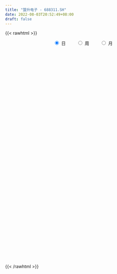 ```yaml
---
title: "盟升电子 - 688311.SH"
date: 2022-08-03T20:52:49+08:00
draft: false
---
```

{{< rawhtml >}}
    <div style="text-align: center">
        <label style="padding: 1rem;"><input style="margin-right: .5rem" type="radio" name="period" value="D" checked onclick="period_change(this)">日</label>
        <label style="padding: 1rem;"><input style="margin-right: .5rem" type="radio" name="period" value="W" onclick="period_change(this)">周</label>
        <label style="padding: 1rem;"><input style="margin-right: .5rem" type="radio" name="period" value="M" onclick="period_change(this)">月</label>
    </div>
    <div id="chart" style="height: 700px;"></div> 
    <script type="text/javascript">
        const D_v = [196687.17,126888.36,97595.41,94509.91,94955.66,98750.38,95693.43,72688.02,64859.47,45226.2,35383.25,36126.04,41359.93,40289.42,17857.43,17688.91,16887.09,32987.3,29125.74,32472.0,15583.88,23625.0,13350.41,12591.45,25952.66,9344.68,15819.78,19097.33,16067.61,12933.58,6665.59,10260.98,6858.26,9560.06,14760.54,10710.06,14529.19,10312.7,9360.71,12666.23,9668.67,7764.32,7506.34,8315.7,10511.54,13954.42,13759.21,25129.33,15381.53,7227.75,13913.06,13452.49,8677.97,6681.5,8757.34,7848.25,7166.08,7889.86,9417.82,9277.04,12965.36,20486.08,10104.78,18583.09,12169.53,27208.87,13512.3,13064.48,7894.21,11586.13,8370.84,12017.05,9463.74,8724.82,11512.37,8710.48,22124.48,12164.68,8546.98,11425.97,8622.88,8619.07,4895.27,13550.55,8573.14,16382.69,10203.06,11380.59,13856.5,10496.34,18395.42,21865.18,7551.88,10695.31,18451.21,15461.62,11703.62,20210.67,32435.8,21905.2,24928.82,17682.24,13619.28,23917.43,25105.45,20347.49,36409.82,32213.79,41707.82,35331.59,28936.44,19788.26,16433.33,10116.27,13943.71,16078.68,11105.42,15168.78,9709.81,13322.67,10975.14,9883.11,6680.69,6785.5,12273.62,6745.8,12763.98,14586.93,14348.48,7776.61,5053.52,4338.72,4952.52,7868.59,4832.96,6234.54,3939.85,6537.59,8772.98,5304.03,7317.78,4520.16,5185.49,4474.89,5188.71,5935.98,2922.86,5041.21,4325.15,5635.79,3215.42,2902.93,3216.03,6253.02,3294.83,2761.54,3668.26,3069.77,3476.8,10875.51,7461.93,10821.62,5372.59,5109.31,4579.53,7654.45,7048.98,7771.62,6333.65,3547.59,8071.82,3843.8,7125.02,9684.45,6019.75,5704.69,4630.31,3690.43,7130.63,5541.37,11353.57,5181.59,11451.89,4515.68,5586.42,7331.78,3717.67,4484.21,4495.47,5258.38,4977.12,3091.19,3297.11,3090.25,3785.99,3710.01,5627.13,15973.09,7652.07,9876.67,11142.16,27160.24,19060.92,13057.83,7013.28,10489.16,7396.01,6770.08,6766.73,10639.18,5352.05,5665.63,4770.26,6349.6,9678.4,5696.38,5835.27,5744.71,8143.04,6064.13,7096.58,3988.52,8124.1,6076.83,5534.01,3715.15,3233.81,9248.23,5855.16,23188.07,10063.88,10421.85,8027.6,26947.97,11081.49,7809.31,11122.97,16124.71,17343.95,32028.53,18469.58,16247.69,13089.5,13728.28,16294.16,10907.68,9532.4,24049.25,23746.27,25120.2,25916.14,16684.79,18280.08,14966.31,10618.37,16213.31,15266.23,13578.38,11669.88,31446.72,19459.87,10143.15,10353.05,9508.93,13931.35,18591.68,11278.83,8443.45,7639.97,15076.43,7362.08,8034.04,8801.46,10362.82,7717.5,6354.12,6037.84,10802.79,6867.7,5003.48,5768.9,4339.02,5378.31,4581.75,4101.62,2714.86,3098.06,5697.44,5482.47,2779.45,4315.98,4702.29,4303.83,5743.71,6000.41,5102.3,5086.76,5408.33,8044.43,7309.97,5117.37,5636.9,6802.75,14687.22,8574.5,6440.59,9127.57,6429.74,11287.32,10338.63,8916.0,23073.3,9621.34,16159.92,9403.01,34231.4,14913.41,20008.05,17327.28,11402.29,13451.08,26834.48,21383.08,23621.72,24632.02,11452.04,13290.71,12663.87,13469.19,13621.83,10785.67,14466.63,11016.14,15362.67,7660.69,6238.96,10372.31,7188.05,14927.58,25251.34,10407.71,8209.24,5938.61,5643.86,8500.98,10099.52,9221.42,8519.82,12969.35,7641.65,16362.28,18177.38,5573.52,10359.4,8785.01,8628.03,5790.52,6700.12,7343.73,10402.05,6486.77,8385.24,13870.22,6329.68,10916.58,10854.14,5466.93,6147.42,6523.93,3780.76,5427.49,3324.4,6281.39,5468.49,5632.9,4648.4,4864.37,4151.98,11637.43,13014.33,4853.46,11827.76,3604.67,3116.72,6276.0,4963.89,7254.58,7098.48,8245.96,9399.33,11356.87,8160.43,11549.82,11252.59,11834.01,6426.7,8193.39,9892.73,7900.7,5963.93,4195.03,3457.76,3941.4,2831.99,4123.65,3434.43,4565.72,30013.49,29416.59,17609.34,14642.29,9985.15,6522.25,14378.55,16093.0,9722.75,6341.37,9747.48,10261.01,17748.27,17619.85,10311.08,12619.93,8132.07,6549.98,8288.6,4583.14,4554.36,5867.54,3951.44,2654.29,3872.01,3112.69,3568.93,3298.73,6207.98,2255.29,6119.21,4462.76,4133.76,3573.24,5530.76,7076.44,11977.64,15144.56,13295.15,7752.26,9418.46,6724.9,6816.46,5200.89,6866.32,3529.83,8376.06,5003.79,7734.49,8438.07,5019.08,5653.68,23000.35,7630.94,9436.51,5725.64,5088.37,6927.12,7919.11,6710.51,5730.12,6711.94,11289.26,8543.28,7329.87,3694.72,12115.72,5209.9,8062.96,7890.42,16557.12,8964.61,5141.72,3399.33,15134.77,40132.73,26126.75,13603.84,14757.3,16954.4,40001.59]
const D_histogram = [0.0,0.4722507123,0.3741878719,0.6249456137,1.2042122706,2.4425617907,2.5365766935,3.3959683729,3.4761387113,3.0430191914,2.5579430191,2.1964696491,1.063596139,-0.5787760468,-1.661738089,-2.6519647362,-3.1738394489,-4.0682868344,-4.9460889967,-4.816773267,-4.6582839036,-3.9431317987,-3.2853771017,-2.5284936711,-1.6674493823,-1.0932480183,-1.3965285635,-1.790374451,-2.3789933056,-2.5390431321,-2.2331404302,-1.6697463925,-1.3478525237,-1.1694304564,-0.4634847937,0.0240579592,0.4422711588,0.4214033284,0.4502933864,0.1498128566,0.1477809369,-0.1218012484,0.0418151269,-0.0084383269,0.2540832955,0.6236386851,0.7791105952,0.953846502,0.7559894214,0.7404039121,0.4361408982,0.1796855076,-0.1352408008,-0.2064313974,-0.2029755305,-0.2105253206,-0.0186047633,0.0707033208,0.0193772868,-0.0172553251,-0.1703540417,0.2992787418,0.6284906245,0.7533580932,0.8950460207,1.5362251341,1.8541147463,1.9299754385,2.0238128274,1.9981323104,1.9179448885,1.4115853115,1.0488094207,0.9515618485,1.030053125,0.867616381,1.0533807151,0.8970580659,0.7864663398,0.5987763737,0.2665760413,0.0182359504,-0.0764969553,-0.4054923574,-0.6136212065,-0.7062426213,-0.8501892109,-0.8291978227,-0.6159686231,-0.435612141,0.0673139496,0.6425181673,0.8504158775,0.7903674845,1.1170212388,1.3766505668,1.1754711373,1.5644438387,1.8341254176,2.1089993375,2.1822021332,1.731540711,1.4310582338,1.7139130753,2.2626099413,2.0492872491,1.1236266793,-0.1023560556,-1.6964952269,-2.1301587829,-2.0539301115,-2.010337262,-2.3333476016,-2.3775962127,-2.1813096909,-1.8146895365,-1.4329715475,-0.8600618496,-0.7065689978,-0.1816650901,-0.1658280417,-0.4005934099,-0.5386191034,-0.7626240093,-0.8668558018,-0.9581376384,-1.1428237877,-1.6003203775,-2.1724611365,-2.2065174463,-1.9137292294,-1.6089482032,-1.1085728586,-0.5156883916,-0.2010504105,-0.1279016755,-0.0615998054,-0.1637451855,0.0190783122,0.2745227161,0.2513141405,0.3195765933,0.270471342,0.2805862178,0.1134983737,-0.2416720367,-0.4153999724,-0.4008935537,-0.4514089164,-0.5817595558,-0.6001896865,-0.463173156,-0.2431489337,0.0511082391,0.2691375787,0.3571464819,0.3141993251,0.2845186499,0.3400036028,0.4579487043,0.420830227,0.1815702355,0.1142817383,0.2116553827,0.3779312259,0.4578385884,0.454766942,0.5302745628,0.6109385338,0.63113934,0.7296464067,0.8180769211,0.9058167674,1.0579354924,1.0664360419,0.9845959716,0.9024232635,0.7903840566,0.7619761444,0.6127933304,0.6623690655,0.6843573135,0.5497720094,0.3668857667,0.1292912383,-0.2159486362,-0.3898973527,-0.5402887217,-0.5844748238,-0.4525077555,-0.2517557594,-0.1059090283,-0.0184725847,0.0444045547,0.0042517513,0.1103007222,0.2868592336,0.5870471891,0.8021450636,0.8429542352,1.0550888574,1.6750646507,1.8161841798,1.6456287096,1.4508373927,1.3722044919,1.1663463299,0.9003661043,0.7100636258,0.2551874126,0.0534147627,-0.2702705115,-0.3196559335,-0.2697411161,-0.0549276866,-0.0216724629,0.014154375,-0.1047560584,-0.1195366994,-0.1177813076,-0.3243796109,-0.3896243542,-0.6453135819,-0.9263613678,-1.0596784256,-1.1477945239,-1.1007887336,-0.8299238551,-0.7022811284,-0.15576568,0.157851555,0.3520886039,0.2843790045,0.5901796354,0.7336366062,0.7623182986,0.6992274581,0.7060498149,0.4343608674,0.83800839,0.8786146086,0.4495024995,0.2509716689,0.3293299301,0.4544868927,0.28484396,0.1964932717,0.2621960074,0.3202208689,0.2158612104,0.2323190289,0.2375949835,0.0269986773,-0.3232401483,-0.5644942667,-0.8900694484,-1.151758576,-1.2555918099,-1.3198258939,-1.3030868133,-1.417935862,-1.3526533359,-1.3413711785,-1.3646604621,-1.2527630389,-1.2531494521,-1.2163757927,-1.1963095939,-1.085485024,-0.7443355038,-0.4460412362,-0.2332624589,-0.1006601131,-0.1201209296,-0.1614840821,-0.1451157379,-0.1620127945,-0.0938439596,0.0632116694,0.1884687281,0.3844403441,0.4157503437,0.4433729932,0.3864538416,0.2199362657,0.1537728809,0.1351203508,0.2368994397,0.2500195584,0.2816171719,0.4035462927,0.4765027603,0.5381042851,0.6066401721,0.6962449685,0.6376943115,0.5849014233,0.6513853932,0.5751471278,0.4727657701,0.3270172445,0.2605376138,0.3398071342,0.4755051684,0.4928699406,0.4697699682,0.4367639551,0.3083008778,0.2906883014,0.3064393461,0.2783984418,0.570274931,0.6472086259,0.5098837408,0.3993793207,0.5773258415,0.6005918218,0.6047287811,0.5850700489,0.427663774,0.2109802485,0.2730693656,0.3317883576,0.4368911456,0.5983843349,0.5754322426,0.5210043974,0.3023714331,-0.089458616,-0.2532035338,-0.4594721033,-0.6760662684,-0.8281631269,-0.737882435,-0.7476239588,-0.7010564919,-0.8127682792,-0.8245248655,-0.6339279323,-0.3569551215,-0.11613058,-0.1821860567,-0.2088809475,-0.218602563,-0.1700909011,-0.008101236,0.0538058989,-0.0607892245,-0.1732912288,-0.2035221331,-0.5834661191,-0.850564338,-0.9914257264,-1.0250133462,-1.0504464018,-1.0306648437,-0.8886959173,-0.7840490722,-0.7696732258,-0.7228084811,-0.77126142,-0.6990230401,-0.7626532577,-0.7851158763,-0.8975093307,-0.7826399272,-0.7286755274,-0.6553410575,-0.4273503652,-0.2716695862,-0.2588360195,-0.179265859,0.0072939664,0.189851485,0.2705530293,0.311922194,0.4074456211,0.4588617839,0.7092729751,0.7780201263,0.7741135668,0.8839300087,0.9085592533,0.9211052816,0.922044362,0.8676089606,0.7257352066,0.4308171544,0.1169933837,0.1227636433,0.3033780708,0.3434674529,0.0960356709,0.2204023508,0.2823274149,0.2929292922,0.3735239925,0.4597274091,0.545794053,0.4607314903,0.307555368,0.1758134713,-0.0144841811,-0.0591670245,-0.1479502786,-0.1821640689,-0.2501654746,-0.0244173564,0.3136802312,0.4714614184,0.7047128305,0.7072287818,0.7076083287,0.7388395015,0.8001266076,0.5995234608,0.3894263638,0.1879719349,0.0741806709,-0.3911310745,-0.8759865947,-1.1791141935,-1.2916862884,-1.0762273678,-0.7291007516,-0.3632076285,-0.1111185962,-0.0537259835,0.0912613425,0.1601747685,0.1818961578,0.1565308276,0.1128362071,0.1388204134,0.0880985688,-0.02036837,-0.0756952359,-0.1176164419,-0.1939801309,-0.1566602594,-0.1971038468,-0.0929038899,-0.0054030107,0.1187488915,0.3982165515,0.6982103897,0.8380370034,0.7782509999,0.6042846143,0.5362494815,0.4463332161,0.2915153654,0.1500567381,0.1280676904,0.059928933,0.0320319814,-0.1173097691,-0.335951006,-0.3611624065,-0.2017259902,-0.0793201426,0.0340613844,-0.0320750937,-0.0910417422,-0.154341205,-0.2083900581,-0.345229951,-0.4794145469,-0.4212894745,-0.1738776294,-0.1254463707,-0.2148342204,-0.2616226401,-0.1612370438,-0.2096258685,-0.2244429483,-0.2175677989,-0.0323113334,0.080891057,0.073251472,-0.008619644,0.0542795745,0.4163716828,0.7405687587,0.7906729903,0.7845296948,0.6695515188,0.8086710166]
const D_fast = [0.0,0.5903133903,0.5857975179,0.9927916632,1.8731113877,3.7221013555,4.4502604317,6.1586442043,7.1078492205,7.4354844984,7.5898940809,7.7775381232,6.9105636478,5.1234974503,3.6251008859,1.9718830547,0.6565484797,-1.2549706144,-3.3692950258,-4.4441726128,-5.4502542253,-5.7208850701,-5.8844746486,-5.7597146357,-5.3155326925,-5.0146433331,-5.6670560192,-6.5084955195,-7.6918627004,-8.4866733099,-8.7390557156,-8.593098276,-8.6081675381,-8.7221030849,-8.1320286206,-7.6384713779,-7.1096903887,-7.0252073869,-6.8837439823,-7.146771298,-7.1118579835,-7.4118904809,-7.2378203238,-7.2901833594,-6.9641409131,-6.4386758522,-6.0884262934,-5.675228761,-5.6840884863,-5.5145730176,-5.7098008069,-5.9213348206,-6.2700713292,-6.3928697751,-6.4401577909,-6.5003389111,-6.3130695447,-6.2060856304,-6.2525673427,-6.2935137858,-6.4892010129,-5.9447485439,-5.4584140051,-5.1452070131,-4.7797575804,-3.7545221835,-2.9731038847,-2.4147493329,-1.8149587372,-1.3411061766,-0.9418073764,-1.0952706255,-1.1958441611,-1.0552012712,-0.7191967134,-0.6647293622,-0.2156198493,-0.147677982,-0.0616531232,-0.0996489959,-0.3652053179,-0.6089864212,-0.7228435658,-1.1532120572,-1.514746208,-1.7839282781,-2.1404221704,-2.3267302378,-2.267493194,-2.1960397472,-1.6762851692,-0.9404514096,-0.51994973,-0.382406252,0.2235028121,0.8272947818,0.9199831366,1.7000667976,2.4282797309,3.2304034852,3.8491568142,3.8313805698,3.888662651,4.5999957613,5.7143451126,6.0133442327,5.3685903327,4.1170185839,2.098755606,1.1325523542,0.6952984977,0.2363070318,-0.6700402083,-1.3086878726,-1.6577287735,-1.7447810032,-1.7213059011,-1.3634116656,-1.3865610632,-0.9070734281,-0.9326933901,-1.2676071108,-1.5402875802,-1.9549484883,-2.2758942313,-2.6067104775,-3.0771025737,-3.934679258,-5.0499353011,-5.6356209725,-5.8212650629,-5.9187210874,-5.6954889575,-5.2315265884,-4.9671512099,-4.9259778939,-4.8750759751,-5.0181576516,-4.8305645758,-4.5064894929,-4.4668695333,-4.3187129322,-4.300200348,-4.2199389177,-4.3586521684,-4.774240588,-5.0518185168,-5.1375354865,-5.3009030783,-5.5766936066,-5.7451711589,-5.7239479175,-5.5647109287,-5.2576766961,-4.9723629618,-4.7950674382,-4.7594647637,-4.7180157764,-4.5775299228,-4.3450976452,-4.2770085657,-4.4708759984,-4.509594061,-4.359306571,-4.0985479212,-3.9041809117,-3.7935608226,-3.585484561,-3.3520859566,-3.1741003154,-2.8931816471,-2.6002319024,-2.2860378642,-1.8694352661,-1.5943257061,-1.4300167835,-1.2865836757,-1.2010268685,-1.0389407446,-1.034925226,-0.8197572245,-0.6266796481,-0.6238219498,-0.7149867509,-0.9202584697,-1.3194855032,-1.590908558,-1.8763721073,-2.0666769155,-2.047836786,-1.9100237298,-1.7906542557,-1.7078359584,-1.6338576803,-1.6729475458,-1.5393233943,-1.2910500746,-0.8441003218,-0.4284661813,-0.176918451,0.2989883856,1.3377303415,1.9328959156,2.1737476228,2.3416656541,2.6060838763,2.6918122968,2.6509235972,2.6381370252,2.2470576651,2.0586387058,1.6673858038,1.5380863985,1.5205659368,1.7216474447,1.7494845527,1.7888499842,1.6437505362,1.5990857204,1.5713957853,1.2837025793,1.1210517475,0.7040341243,0.1913959965,-0.2068406677,-0.5819053971,-0.8100967901,-0.7467128754,-0.7946404309,-0.2870664024,0.0660137213,0.3482729211,0.3516580729,0.8050036126,1.1318697351,1.3511310021,1.4628470261,1.6461818366,1.483083106,2.0962327261,2.3564925968,2.0397561127,1.9039681993,2.0646589429,2.3034376288,2.205005686,2.1657783157,2.2970300532,2.4351101319,2.3847157761,2.4592533517,2.5239280523,2.3200814154,1.8890325527,1.5066548676,0.9585623238,0.4089335522,-0.0087976341,-0.4029881917,-0.7120208143,-1.1813538285,-1.4542346365,-1.7782952736,-2.1427496728,-2.3440430093,-2.6577167856,-2.9250370743,-3.204048274,-3.3645949601,-3.2095293158,-3.0227453573,-2.8682821948,-2.7608448772,-2.8103359261,-2.8920700992,-2.9119806895,-2.9693809447,-2.9246730996,-2.7518145533,-2.5794403126,-2.2873586106,-2.152111025,-2.0136451273,-1.9739508185,-2.0854843279,-2.1132044925,-2.0980769349,-1.937072986,-1.8614479778,-1.7594460713,-1.5366303773,-1.3445482197,-1.1484206235,-0.9282246936,-0.664558655,-0.5636857342,-0.4702532665,-0.2409229483,-0.1733744318,-0.157564347,-0.2215585615,-0.2229037886,-0.0586824847,0.1958918416,0.336474099,0.4308166186,0.5070015942,0.4556137364,0.5106732354,0.6030341166,0.6445928227,1.0790380446,1.3177738961,1.3079199461,1.2972603563,1.6195383374,1.7929522732,1.9482714277,2.0748802078,2.0243898764,1.860451413,1.9908078715,2.1324739529,2.3467995272,2.6578888003,2.7787947686,2.8546180228,2.7115779168,2.2973832136,2.0703374124,1.7492008171,1.3635900849,1.0044524447,0.9102625278,0.7136150143,0.5849183583,0.2700145011,0.0521266985,0.0842416486,0.2719756791,0.4837675755,0.3721655847,0.2932504571,0.2288782008,0.2348671374,0.3948314935,0.4701901031,0.3403976735,0.1845728621,0.1034614245,-0.4223490913,-0.9020883947,-1.2908062147,-1.580647171,-1.8686918271,-2.1065764799,-2.1867815329,-2.2781469558,-2.4561894158,-2.5900267914,-2.8312950853,-2.9338124655,-3.1881059974,-3.4068475851,-3.7436183722,-3.8244089505,-3.9526134326,-4.0431142271,-3.9219611261,-3.8341977436,-3.8860731818,-3.8513194861,-3.6629361691,-3.4329157792,-3.2845759776,-3.1652262644,-2.967841432,-2.8017098233,-2.3739803883,-2.1107282055,-1.9211063733,-1.5903074292,-1.3385383714,-1.0957160226,-0.8642658517,-0.7017990129,-0.6622389653,-0.849452729,-1.1340281537,-1.0975669833,-0.8411080381,-0.7151517928,-0.9385746571,-0.7591073894,-0.6266004716,-0.5427662713,-0.3687905729,-0.167655304,0.0548598531,0.0849801631,0.0086928827,-0.0790956462,-0.2730143438,-0.3324889434,-0.4582597671,-0.5380145746,-0.6685573489,-0.4489135698,-0.0323959244,0.2432506174,0.6526802371,0.8320033838,1.0092850129,1.2252260611,1.486544819,1.4358225374,1.3230820314,1.1686205862,1.07337449,0.510279976,-0.1935721929,-0.79147834,-1.226972007,-1.2805699284,-1.1157185,-0.8406272841,-0.6163179009,-0.5723567841,-0.4045541224,-0.2955970043,-0.2284015755,-0.2146341989,-0.2301197676,-0.169430458,-0.1981276603,-0.3116866917,-0.3859373665,-0.457262683,-0.5821214047,-0.583966598,-0.6736861472,-0.5927121627,-0.5065620362,-0.3527229111,0.0262988868,0.5008453223,0.8501811869,0.9849579335,0.9620627014,1.028089939,1.0497569776,0.9678179683,0.8638735255,0.8739014004,0.8207448763,0.80085592,0.6221867272,0.3195577389,0.2040557367,0.3130606554,0.4156364674,0.5375333405,0.463378089,0.3816510049,0.2797662409,0.1736198733,-0.0495275074,-0.30356574,-0.3507630363,-0.1468205985,-0.1297509325,-0.2728473373,-0.3850414171,-0.3249650816,-0.4257603734,-0.4966881904,-0.5442049907,-0.3670263586,-0.2336012039,-0.2229279209,-0.306953948,-0.2304848358,0.2357001932,0.7450394587,0.9928119379,1.1828010661,1.2352107699,1.5764980218]
const D_slow = [0.0,0.1180626781,0.211609646,0.3678460495,0.6688991171,1.2795395648,1.9136837382,2.7626758314,3.6317105092,4.3924653071,5.0319510618,5.5810684741,5.8469675088,5.7022734971,5.2868389749,4.6238477908,3.8303879286,2.81331622,1.5767939709,0.3726006541,-0.7919703218,-1.7777532714,-2.5990975469,-3.2312209646,-3.6480833102,-3.9213953148,-4.2705274557,-4.7181210684,-5.3128693948,-5.9476301778,-6.5059152854,-6.9233518835,-7.2603150144,-7.5526726285,-7.6685438269,-7.6625293371,-7.5519615474,-7.4466107153,-7.3340373687,-7.2965841546,-7.2596389204,-7.2900892325,-7.2796354507,-7.2817450325,-7.2182242086,-7.0623145373,-6.8675368885,-6.629075263,-6.4400779077,-6.2549769297,-6.1459417051,-6.1010203282,-6.1348305284,-6.1864383778,-6.2371822604,-6.2898135905,-6.2944647814,-6.2767889512,-6.2719446295,-6.2762584607,-6.3188469712,-6.2440272857,-6.0869046296,-5.8985651063,-5.6748036011,-5.2907473176,-4.827218631,-4.3447247714,-3.8387715645,-3.3392384869,-2.8597522648,-2.506855937,-2.2446535818,-2.0067631197,-1.7492498384,-1.5323457432,-1.2690005644,-1.0447360479,-0.848119463,-0.6984253696,-0.6317813592,-0.6272223716,-0.6463466105,-0.7477196998,-0.9011250014,-1.0776856568,-1.2902329595,-1.4975324152,-1.6515245709,-1.7604276062,-1.7435991188,-1.5829695769,-1.3703656076,-1.1727737364,-0.8935184267,-0.549355785,-0.2554880007,0.1356229589,0.5941543133,1.1214041477,1.666954681,2.0998398588,2.4576044172,2.886082686,3.4517351714,3.9640569836,4.2449636534,4.2193746395,3.7952508328,3.2627111371,2.7492286092,2.2466442937,1.6633073933,1.0689083401,0.5235809174,0.0699085333,-0.2883343536,-0.503349816,-0.6799920654,-0.725408338,-0.7668653484,-0.8670137009,-1.0016684767,-1.192324479,-1.4090384295,-1.6485728391,-1.934278786,-2.3343588804,-2.8774741645,-3.4291035261,-3.9075358335,-4.3097728843,-4.5869160989,-4.7158381968,-4.7661007994,-4.7980762183,-4.8134761697,-4.854412466,-4.849642888,-4.781012209,-4.7181836738,-4.6382895255,-4.57067169,-4.5005251356,-4.4721505421,-4.5325685513,-4.6364185444,-4.7366419328,-4.8494941619,-4.9949340509,-5.1449814725,-5.2607747615,-5.3215619949,-5.3087849352,-5.2415005405,-5.15221392,-5.0736640887,-5.0025344263,-4.9175335256,-4.8030463495,-4.6978387927,-4.6524462339,-4.6238757993,-4.5709619536,-4.4764791472,-4.3620195001,-4.2483277646,-4.1157591239,-3.9630244904,-3.8052396554,-3.6228280537,-3.4183088235,-3.1918546316,-2.9273707585,-2.660761748,-2.4146127551,-2.1890069393,-1.9914109251,-1.800916889,-1.6477185564,-1.48212629,-1.3110369616,-1.1735939593,-1.0818725176,-1.049549708,-1.1035368671,-1.2010112052,-1.3360833857,-1.4822020916,-1.5953290305,-1.6582679704,-1.6847452274,-1.6893633736,-1.6782622349,-1.6771992971,-1.6496241166,-1.5779093082,-1.4311475109,-1.230611245,-1.0198726862,-0.7561004718,-0.3373343092,0.1167117358,0.5281189132,0.8908282614,1.2338793844,1.5254659668,1.7505574929,1.9280733994,1.9918702525,2.0052239432,1.9376563153,1.8577423319,1.7903070529,1.7765751313,1.7711570155,1.7746956093,1.7485065947,1.7186224198,1.6891770929,1.6080821902,1.5106761016,1.3493477062,1.1177573642,0.8528377578,0.5658891269,0.2906919435,0.0832109797,-0.0923593024,-0.1313007224,-0.0918378337,-0.0038156827,0.0672790684,0.2148239772,0.3982331288,0.5888127035,0.763619568,0.9401320217,1.0487222386,1.2582243361,1.4778779882,1.5902536131,1.6529965303,1.7353290129,1.8489507361,1.9201617261,1.969285044,2.0348340458,2.114889263,2.1688545657,2.2269343229,2.2863330688,2.2930827381,2.212272701,2.0711491343,1.8486317722,1.5606921282,1.2467941757,0.9168377023,0.5910659989,0.2365820334,-0.1015813005,-0.4369240952,-0.7780892107,-1.0912799704,-1.4045673334,-1.7086612816,-2.0077386801,-2.2791099361,-2.465193812,-2.5767041211,-2.6350197358,-2.6601847641,-2.6902149965,-2.730586017,-2.7668649515,-2.8073681501,-2.83082914,-2.8150262227,-2.7679090407,-2.6717989547,-2.5678613687,-2.4570181204,-2.36040466,-2.3054205936,-2.2669773734,-2.2331972857,-2.1739724258,-2.1114675362,-2.0410632432,-1.94017667,-1.8210509799,-1.6865249087,-1.5348648656,-1.3608036235,-1.2013800457,-1.0551546898,-0.8923083415,-0.7485215596,-0.630330117,-0.5485758059,-0.4834414025,-0.3984896189,-0.2796133268,-0.1563958417,-0.0389533496,0.0702376392,0.1473128586,0.219984934,0.2965947705,0.3661943809,0.5087631137,0.6705652702,0.7980362053,0.8978810355,1.0422124959,1.1923604514,1.3435426466,1.4898101589,1.5967261024,1.6494711645,1.7177385059,1.8006855953,1.9099083817,2.0595044654,2.203362526,2.3336136254,2.4092064837,2.3868418297,2.3235409462,2.2086729204,2.0396563533,1.8326155716,1.6481449628,1.4612389731,1.2859748501,1.0827827803,0.876651564,0.7181695809,0.6289308005,0.5998981555,0.5543516414,0.5021314045,0.4474807638,0.4049580385,0.4029327295,0.4163842042,0.4011868981,0.3578640909,0.3069835576,0.1611170278,-0.0515240567,-0.2993804883,-0.5556338248,-0.8182454253,-1.0759116362,-1.2980856156,-1.4940978836,-1.68651619,-1.8672183103,-2.0600336653,-2.2347894254,-2.4254527398,-2.6217317088,-2.8461090415,-3.0417690233,-3.2239379052,-3.3877731696,-3.4946107609,-3.5625281574,-3.6272371623,-3.672053627,-3.6702301355,-3.6227672642,-3.5551290069,-3.4771484584,-3.3752870531,-3.2605716071,-3.0832533634,-2.8887483318,-2.6952199401,-2.4742374379,-2.2470976246,-2.0168213042,-1.7863102137,-1.5694079735,-1.3879741719,-1.2802698833,-1.2510215374,-1.2203306266,-1.1444861089,-1.0586192457,-1.0346103279,-0.9795097402,-0.9089278865,-0.8356955635,-0.7423145653,-0.6273827131,-0.4909341998,-0.3757513272,-0.2988624853,-0.2549091174,-0.2585301627,-0.2733219188,-0.3103094885,-0.3558505057,-0.4183918744,-0.4244962135,-0.3460761557,-0.228210801,-0.0520325934,0.124774602,0.3016766842,0.4863865596,0.6864182115,0.8362990767,0.9336556676,0.9806486513,0.9991938191,0.9014110505,0.6824144018,0.3876358534,0.0647142813,-0.2043425606,-0.3866177485,-0.4774196556,-0.5051993047,-0.5186308006,-0.4958154649,-0.4557717728,-0.4102977333,-0.3711650264,-0.3429559747,-0.3082508713,-0.2862262291,-0.2913183216,-0.3102421306,-0.3396462411,-0.3881412738,-0.4273063387,-0.4765823004,-0.4998082728,-0.5011590255,-0.4714718026,-0.3719176647,-0.1973650673,0.0121441835,0.2067069335,0.3577780871,0.4918404575,0.6034237615,0.6763026029,0.7138167874,0.74583371,0.7608159432,0.7688239386,0.7394964963,0.6555087448,0.5652181432,0.5147866456,0.49495661,0.5034719561,0.4954531827,0.4726927471,0.4341074459,0.3820099313,0.2957024436,0.1758488069,0.0705264382,0.0270570309,-0.0043045618,-0.0580131169,-0.1234187769,-0.1637280379,-0.216134505,-0.2722452421,-0.3266371918,-0.3347150252,-0.3144922609,-0.2961793929,-0.2983343039,-0.2847644103,-0.1806714896,0.0044707001,0.2021389476,0.3982713713,0.565659251,0.7678270052]
const D_data = [['2020-07-31', 150.0, 136.76, 135.88, 185.2],['2020-08-03', 142.0, 144.16, 136.66, 153.89],['2020-08-04', 146.51, 138.39, 137.0, 153.65],['2020-08-05', 139.0, 143.62, 126.51, 146.6],['2020-08-06', 142.9, 150.8, 140.15, 155.21],['2020-08-07', 155.04, 165.6, 155.04, 173.38],['2020-08-10', 170.89, 157.1, 152.0, 182.5],['2020-08-11', 177.0, 172.0, 167.05, 180.0],['2020-08-12', 166.0, 168.0, 153.15, 169.58],['2020-08-13', 164.5, 163.8, 161.28, 171.95],['2020-08-14', 162.15, 163.58, 158.03, 170.7],['2020-08-17', 163.58, 165.5, 158.0, 168.88],['2020-08-18', 162.23, 153.9, 153.18, 165.5],['2020-08-19', 152.45, 141.0, 141.0, 156.66],['2020-08-20', 140.02, 140.5, 137.0, 143.22],['2020-08-21', 141.7, 135.01, 135.0, 142.8],['2020-08-24', 134.0, 135.04, 133.0, 139.55],['2020-08-25', 134.6, 124.09, 123.01, 134.6],['2020-08-26', 123.04, 116.18, 114.2, 125.09],['2020-08-27', 117.02, 122.99, 108.08, 123.14],['2020-08-28', 120.15, 120.3, 115.08, 122.34],['2020-08-31', 120.53, 126.01, 119.99, 129.97],['2020-09-01', 126.8, 125.8, 122.7, 129.8],['2020-09-02', 124.2, 128.13, 123.62, 129.28],['2020-09-03', 127.81, 131.65, 127.18, 136.55],['2020-09-04', 126.0, 130.3, 126.0, 131.69],['2020-09-07', 129.89, 118.45, 118.3, 131.99],['2020-09-08', 119.75, 113.5, 110.0, 121.13],['2020-09-09', 112.4, 106.0, 105.61, 112.4],['2020-09-10', 106.71, 106.56, 104.51, 111.85],['2020-09-11', 106.56, 109.99, 106.0, 110.75],['2020-09-14', 113.0, 113.05, 111.41, 118.16],['2020-09-15', 114.0, 110.2, 110.02, 114.43],['2020-09-16', 110.44, 107.69, 104.92, 111.95],['2020-09-17', 107.58, 114.96, 105.89, 116.89],['2020-09-18', 114.47, 114.19, 112.2, 117.28],['2020-09-21', 113.45, 114.88, 113.0, 119.8],['2020-09-22', 114.32, 109.73, 109.2, 115.67],['2020-09-23', 109.6, 109.67, 108.61, 111.5],['2020-09-24', 108.64, 104.0, 103.51, 110.1],['2020-09-25', 104.21, 106.0, 102.0, 106.79],['2020-09-28', 105.98, 100.88, 100.72, 107.0],['2020-09-29', 101.15, 104.95, 101.15, 105.95],['2020-09-30', 105.01, 101.55, 101.1, 105.98],['2020-10-09', 102.86, 105.11, 102.56, 105.33],['2020-10-12', 105.98, 107.5, 104.2, 108.88],['2020-10-13', 106.65, 105.81, 104.81, 108.39],['2020-10-14', 106.8, 106.68, 106.29, 113.3],['2020-10-15', 105.0, 101.7, 101.68, 106.5],['2020-10-16', 102.78, 103.1, 101.0, 104.5],['2020-10-19', 104.27, 98.2, 98.1, 104.27],['2020-10-20', 98.2, 96.65, 94.0, 98.9],['2020-10-21', 96.03, 93.51, 93.3, 97.48],['2020-10-22', 94.16, 94.5, 92.22, 95.15],['2020-10-23', 95.49, 94.2, 93.45, 96.8],['2020-10-26', 93.32, 92.99, 91.2, 95.89],['2020-10-27', 92.5, 95.0, 92.35, 95.57],['2020-10-28', 95.8, 93.6, 92.69, 95.8],['2020-10-29', 92.61, 91.08, 90.64, 93.45],['2020-10-30', 91.08, 90.13, 90.11, 93.6],['2020-11-02', 90.01, 87.18, 85.7, 91.43],['2020-11-03', 87.49, 95.0, 87.24, 95.7],['2020-11-04', 95.58, 94.9, 92.76, 96.39],['2020-11-05', 96.91, 93.27, 92.3, 96.91],['2020-11-06', 93.14, 94.04, 91.21, 95.0],['2020-11-09', 94.35, 102.62, 94.35, 103.38],['2020-11-10', 102.4, 101.81, 100.28, 104.76],['2020-11-11', 102.0, 100.71, 99.68, 105.2],['2020-11-12', 101.99, 102.4, 100.52, 103.57],['2020-11-13', 102.68, 102.19, 97.71, 102.68],['2020-11-16', 101.8, 102.35, 100.02, 102.95],['2020-11-17', 102.37, 96.37, 95.5, 103.78],['2020-11-18', 96.22, 96.46, 93.4, 97.98],['2020-11-19', 95.58, 99.04, 94.65, 99.82],['2020-11-20', 99.31, 101.72, 98.47, 102.96],['2020-11-23', 101.72, 99.0, 98.0, 101.72],['2020-11-24', 98.9, 104.0, 98.69, 107.7],['2020-11-25', 105.0, 100.41, 99.9, 105.3],['2020-11-26', 101.0, 100.8, 99.99, 103.43],['2020-11-27', 101.1, 99.47, 97.26, 101.59],['2020-11-30', 99.47, 96.5, 96.46, 100.5],['2020-12-01', 96.01, 96.0, 95.1, 98.4],['2020-12-02', 95.89, 96.88, 95.6, 97.3],['2020-12-03', 96.27, 92.5, 92.2, 99.0],['2020-12-04', 93.29, 92.03, 91.51, 94.0],['2020-12-07', 91.99, 91.99, 91.9, 96.68],['2020-12-08', 92.09, 89.91, 89.88, 92.6],['2020-12-09', 90.88, 90.77, 89.51, 93.48],['2020-12-10', 90.31, 93.01, 90.01, 93.56],['2020-12-11', 93.7, 93.0, 92.32, 95.94],['2020-12-14', 93.0, 98.5, 92.02, 99.7],['2020-12-15', 98.0, 102.38, 97.1, 106.36],['2020-12-16', 101.52, 100.29, 99.6, 102.84],['2020-12-17', 100.95, 97.81, 96.6, 101.6],['2020-12-18', 97.9, 104.0, 97.22, 104.8],['2020-12-21', 103.78, 105.65, 103.23, 108.7],['2020-12-22', 105.01, 101.0, 99.6, 105.65],['2020-12-23', 101.0, 110.0, 100.0, 110.0],['2020-12-24', 111.11, 111.71, 110.0, 121.5],['2020-12-25', 111.71, 114.96, 107.6, 114.98],['2020-12-28', 117.5, 115.3, 114.53, 123.02],['2020-12-29', 115.3, 109.55, 108.62, 116.99],['2020-12-30', 109.76, 110.99, 108.01, 114.84],['2020-12-31', 110.86, 119.9, 110.44, 122.3],['2021-01-04', 121.8, 127.54, 121.8, 128.58],['2021-01-05', 126.01, 121.16, 121.0, 126.8],['2021-01-06', 122.3, 111.0, 109.01, 122.47],['2021-01-07', 111.0, 102.41, 101.01, 111.97],['2021-01-08', 103.26, 89.99, 87.01, 103.8],['2021-01-11', 90.0, 98.0, 88.53, 98.5],['2021-01-12', 96.38, 102.17, 94.8, 107.8],['2021-01-13', 103.49, 100.81, 95.0, 107.19],['2021-01-14', 99.68, 93.99, 93.13, 100.21],['2021-01-15', 96.81, 94.79, 93.21, 96.81],['2021-01-18', 94.24, 96.5, 94.18, 98.92],['2021-01-19', 97.96, 98.6, 96.6, 103.52],['2021-01-20', 98.06, 99.5, 97.01, 101.81],['2021-01-21', 99.9, 103.51, 99.15, 105.5],['2021-01-22', 104.54, 99.51, 98.12, 104.54],['2021-01-25', 99.0, 105.55, 98.51, 107.5],['2021-01-26', 105.29, 100.39, 99.62, 108.86],['2021-01-27', 100.3, 96.31, 94.92, 101.36],['2021-01-28', 97.04, 96.0, 95.51, 99.3],['2021-01-29', 97.05, 93.26, 92.5, 98.0],['2021-02-01', 93.4, 93.03, 89.0, 93.88],['2021-02-02', 93.6, 91.71, 90.99, 94.03],['2021-02-03', 91.8, 88.69, 88.21, 92.94],['2021-02-04', 88.79, 82.12, 80.82, 89.4],['2021-02-05', 85.38, 76.0, 75.55, 85.38],['2021-02-08', 76.9, 78.89, 75.6, 79.85],['2021-02-09', 79.05, 81.51, 79.0, 82.41],['2021-02-10', 81.6, 81.28, 79.75, 81.8],['2021-02-18', 83.23, 84.19, 81.29, 84.8],['2021-02-19', 84.01, 87.0, 83.72, 89.77],['2021-02-22', 87.0, 85.01, 84.4, 88.0],['2021-02-23', 84.03, 82.22, 81.0, 84.87],['2021-02-24', 82.22, 81.75, 80.83, 83.84],['2021-02-25', 82.46, 78.76, 78.33, 82.75],['2021-02-26', 78.0, 81.8, 78.0, 83.78],['2021-03-01', 83.71, 83.33, 80.69, 83.71],['2021-03-02', 83.88, 80.0, 79.87, 84.64],['2021-03-03', 80.3, 80.83, 79.08, 81.6],['2021-03-04', 80.11, 78.99, 78.19, 81.68],['2021-03-05', 78.48, 79.2, 77.34, 79.48],['2021-03-08', 79.91, 76.07, 76.0, 79.91],['2021-03-09', 76.07, 71.6, 71.6, 76.2],['2021-03-10', 72.02, 71.52, 71.2, 73.13],['2021-03-11', 71.52, 72.45, 70.66, 73.33],['2021-03-12', 72.47, 70.51, 70.09, 72.79],['2021-03-15', 70.8, 67.9, 67.0, 71.01],['2021-03-16', 67.82, 67.7, 66.46, 68.9],['2021-03-17', 67.79, 68.8, 67.11, 68.8],['2021-03-18', 68.98, 69.77, 68.31, 70.39],['2021-03-19', 69.0, 71.26, 68.4, 72.47],['2021-03-22', 71.26, 71.07, 70.51, 71.78],['2021-03-23', 71.0, 69.78, 69.1, 71.7],['2021-03-24', 69.68, 67.8, 67.3, 70.55],['2021-03-25', 67.03, 67.29, 66.99, 68.48],['2021-03-26', 67.7, 67.97, 67.03, 68.0],['2021-03-29', 68.33, 68.85, 68.15, 72.38],['2021-03-30', 68.5, 66.8, 66.75, 69.2],['2021-03-31', 66.51, 63.09, 62.28, 66.51],['2021-04-01', 62.84, 63.87, 62.6, 64.0],['2021-04-02', 64.34, 65.49, 63.46, 65.85],['2021-04-06', 66.79, 66.66, 65.64, 68.0],['2021-04-07', 66.5, 65.95, 64.69, 67.19],['2021-04-08', 66.89, 64.87, 64.76, 67.33],['2021-04-09', 64.67, 65.85, 64.67, 67.65],['2021-04-12', 67.2, 66.22, 65.3, 68.46],['2021-04-13', 65.0, 65.68, 64.52, 65.9],['2021-04-14', 66.18, 67.0, 65.13, 68.6],['2021-04-15', 67.74, 67.5, 65.81, 67.74],['2021-04-16', 68.22, 68.19, 66.81, 68.29],['2021-04-19', 68.3, 70.0, 67.52, 71.4],['2021-04-20', 70.02, 69.09, 69.07, 70.49],['2021-04-21', 68.98, 68.22, 67.62, 70.48],['2021-04-22', 68.14, 68.2, 67.48, 68.7],['2021-04-23', 68.2, 67.68, 67.3, 69.49],['2021-04-26', 67.26, 68.7, 67.26, 70.42],['2021-04-27', 68.4, 67.01, 66.69, 68.71],['2021-04-28', 67.02, 69.52, 66.12, 72.0],['2021-04-29', 69.0, 69.71, 68.59, 69.92],['2021-04-30', 68.02, 67.76, 67.02, 70.57],['2021-05-06', 68.02, 66.5, 66.13, 68.67],['2021-05-07', 66.55, 64.72, 64.45, 66.98],['2021-05-10', 64.0, 61.6, 60.0, 64.86],['2021-05-11', 61.6, 61.93, 61.3, 62.6],['2021-05-12', 61.93, 60.79, 60.18, 62.0],['2021-05-13', 60.6, 60.94, 60.36, 62.43],['2021-05-14', 60.05, 62.75, 60.03, 62.85],['2021-05-17', 62.88, 64.0, 62.0, 64.69],['2021-05-18', 64.42, 63.87, 63.21, 64.85],['2021-05-19', 63.79, 63.48, 63.09, 64.73],['2021-05-20', 63.96, 63.35, 63.0, 64.18],['2021-05-21', 63.02, 61.9, 61.88, 63.4],['2021-05-24', 61.3, 63.72, 61.3, 63.99],['2021-05-25', 63.6, 65.3, 63.14, 65.5],['2021-05-26', 65.45, 68.28, 65.36, 71.6],['2021-05-27', 68.5, 68.98, 67.25, 69.5],['2021-05-28', 68.99, 67.99, 67.9, 72.2],['2021-05-31', 68.56, 71.46, 68.0, 71.58],['2021-06-01', 71.46, 79.85, 71.46, 82.75],['2021-06-02', 78.5, 77.3, 76.62, 81.68],['2021-06-03', 77.08, 74.75, 74.6, 79.18],['2021-06-04', 74.01, 74.8, 74.01, 76.55],['2021-06-07', 75.2, 76.8, 74.0, 78.49],['2021-06-08', 76.21, 75.65, 74.1, 77.09],['2021-06-09', 75.95, 74.68, 74.08, 77.1],['2021-06-10', 74.68, 75.3, 72.92, 75.94],['2021-06-11', 75.79, 70.9, 70.59, 75.79],['2021-06-15', 71.16, 72.7, 70.66, 73.19],['2021-06-16', 72.48, 69.94, 69.68, 72.88],['2021-06-17', 69.97, 72.4, 69.97, 72.87],['2021-06-18', 73.66, 73.67, 71.59, 74.5],['2021-06-21', 73.3, 76.58, 72.55, 76.9],['2021-06-22', 77.03, 75.2, 74.8, 78.0],['2021-06-23', 75.21, 75.67, 74.3, 78.0],['2021-06-24', 75.87, 73.72, 73.32, 76.96],['2021-06-25', 73.47, 74.82, 72.16, 75.75],['2021-06-28', 75.88, 75.14, 73.55, 75.99],['2021-06-29', 75.13, 72.03, 72.0, 75.48],['2021-06-30', 72.13, 73.0, 72.13, 73.7],['2021-07-01', 74.0, 69.53, 69.3, 74.44],['2021-07-02', 69.28, 67.3, 67.0, 69.9],['2021-07-05', 67.01, 67.37, 66.2, 68.63],['2021-07-06', 67.36, 66.55, 65.74, 67.38],['2021-07-07', 66.02, 67.29, 66.0, 67.69],['2021-07-08', 67.77, 70.21, 67.39, 70.51],['2021-07-09', 69.85, 68.88, 68.5, 70.87],['2021-07-12', 69.27, 75.6, 69.27, 79.0],['2021-07-13', 75.3, 75.0, 73.0, 77.27],['2021-07-14', 74.8, 75.08, 73.41, 76.63],['2021-07-15', 74.71, 72.4, 71.62, 76.0],['2021-07-16', 72.0, 78.1, 71.22, 82.0],['2021-07-19', 79.0, 77.86, 76.55, 80.67],['2021-07-20', 80.34, 77.56, 76.05, 80.34],['2021-07-21', 77.95, 77.0, 76.41, 78.69],['2021-07-22', 77.0, 78.41, 73.3, 79.88],['2021-07-23', 78.0, 74.8, 73.23, 78.0],['2021-07-26', 74.5, 84.3, 73.51, 86.88],['2021-07-27', 82.0, 81.84, 79.89, 85.65],['2021-07-28', 81.01, 75.65, 75.48, 81.59],['2021-07-29', 77.0, 77.35, 76.6, 80.6],['2021-07-30', 77.7, 80.97, 77.0, 82.05],['2021-08-02', 81.88, 82.68, 79.3, 84.59],['2021-08-03', 83.38, 79.43, 79.01, 83.45],['2021-08-04', 79.89, 80.22, 78.22, 80.3],['2021-08-05', 80.21, 82.56, 77.77, 83.51],['2021-08-06', 82.56, 83.33, 80.01, 86.59],['2021-08-09', 82.8, 81.69, 81.07, 86.88],['2021-08-10', 81.01, 83.46, 79.6, 84.5],['2021-08-11', 83.3, 83.89, 82.25, 85.0],['2021-08-12', 84.0, 81.06, 81.0, 84.86],['2021-08-13', 81.0, 77.99, 77.66, 82.16],['2021-08-16', 77.86, 77.7, 75.59, 78.61],['2021-08-17', 78.63, 74.8, 74.18, 79.27],['2021-08-18', 75.0, 73.43, 73.0, 77.5],['2021-08-19', 73.29, 73.65, 72.63, 75.66],['2021-08-20', 73.65, 72.81, 71.64, 74.23],['2021-08-23', 68.04, 72.75, 66.0, 72.84],['2021-08-24', 72.0, 69.8, 68.68, 72.0],['2021-08-25', 69.94, 70.82, 69.22, 71.3],['2021-08-26', 70.25, 69.23, 69.0, 71.96],['2021-08-27', 69.6, 67.59, 67.1, 69.98],['2021-08-30', 67.65, 68.34, 67.3, 71.35],['2021-08-31', 67.49, 66.05, 63.9, 67.93],['2021-09-01', 66.46, 65.4, 63.01, 66.46],['2021-09-02', 65.13, 64.11, 63.81, 65.78],['2021-09-03', 64.03, 64.38, 63.36, 65.4],['2021-09-06', 64.87, 67.42, 63.51, 67.96],['2021-09-07', 67.13, 67.78, 66.68, 68.19],['2021-09-08', 67.88, 67.45, 66.73, 68.45],['2021-09-09', 67.37, 66.87, 66.05, 68.43],['2021-09-10', 66.66, 64.8, 64.8, 66.86],['2021-09-13', 65.8, 63.86, 63.55, 65.8],['2021-09-14', 63.89, 64.0, 63.7, 64.93],['2021-09-15', 63.8, 63.06, 62.6, 63.88],['2021-09-16', 63.2, 63.76, 62.88, 66.33],['2021-09-17', 64.8, 65.07, 63.9, 66.19],['2021-09-22', 65.03, 65.14, 64.08, 65.69],['2021-09-23', 65.14, 66.74, 65.13, 68.0],['2021-09-24', 66.95, 65.24, 65.0, 67.09],['2021-09-27', 65.79, 65.34, 63.5, 66.3],['2021-09-28', 66.0, 64.19, 63.61, 66.0],['2021-09-29', 64.0, 62.12, 62.0, 64.66],['2021-09-30', 62.59, 62.57, 62.16, 63.02],['2021-10-08', 62.9, 62.73, 62.67, 63.88],['2021-10-11', 62.75, 64.3, 62.28, 64.48],['2021-10-12', 63.77, 63.39, 62.6, 63.77],['2021-10-13', 63.01, 63.66, 62.78, 64.0],['2021-10-14', 63.82, 65.2, 63.53, 65.65],['2021-10-15', 64.83, 65.2, 64.0, 65.45],['2021-10-18', 65.22, 65.58, 64.0, 66.05],['2021-10-19', 65.69, 66.25, 64.2, 66.3],['2021-10-20', 66.04, 67.26, 65.2, 67.96],['2021-10-21', 67.17, 65.84, 65.8, 67.69],['2021-10-22', 66.34, 65.94, 65.2, 67.3],['2021-10-25', 67.0, 67.83, 65.42, 67.9],['2021-10-26', 67.88, 66.39, 66.3, 68.19],['2021-10-27', 67.3, 65.9, 64.45, 67.88],['2021-10-28', 66.72, 64.92, 64.51, 66.72],['2021-10-29', 64.52, 65.5, 63.58, 65.75],['2021-11-01', 66.15, 67.54, 64.8, 68.62],['2021-11-02', 66.52, 69.11, 66.52, 69.68],['2021-11-03', 68.97, 68.4, 67.68, 69.0],['2021-11-04', 68.37, 68.25, 67.55, 68.68],['2021-11-05', 68.16, 68.34, 67.01, 68.49],['2021-11-08', 68.0, 67.02, 66.4, 68.29],['2021-11-09', 66.97, 68.28, 66.58, 69.0],['2021-11-10', 68.02, 68.97, 67.88, 69.01],['2021-11-11', 68.95, 68.67, 68.23, 69.28],['2021-11-12', 68.67, 73.8, 68.08, 75.03],['2021-11-15', 73.8, 72.68, 72.2, 74.56],['2021-11-16', 72.5, 70.4, 69.84, 73.04],['2021-11-17', 70.3, 70.55, 69.2, 71.48],['2021-11-18', 70.9, 74.88, 70.28, 77.0],['2021-11-19', 74.83, 74.12, 72.88, 74.85],['2021-11-22', 74.5, 74.62, 71.99, 76.25],['2021-11-23', 74.99, 74.96, 74.01, 77.7],['2021-11-24', 74.96, 73.38, 72.91, 75.89],['2021-11-25', 73.0, 72.11, 71.52, 74.49],['2021-11-26', 71.61, 75.62, 71.61, 76.98],['2021-11-29', 74.51, 76.4, 74.22, 78.41],['2021-11-30', 77.03, 78.0, 75.7, 79.0],['2021-12-01', 77.55, 80.13, 77.34, 80.5],['2021-12-02', 80.0, 78.97, 78.0, 80.19],['2021-12-03', 78.79, 79.13, 77.5, 80.27],['2021-12-06', 80.2, 77.0, 75.58, 80.2],['2021-12-07', 76.9, 73.6, 72.64, 77.0],['2021-12-08', 73.8, 75.15, 73.71, 76.49],['2021-12-09', 74.76, 73.65, 73.61, 76.16],['2021-12-10', 73.01, 72.22, 71.93, 73.64],['2021-12-13', 72.05, 71.7, 70.99, 72.73],['2021-12-14', 71.7, 74.19, 71.37, 74.8],['2021-12-15', 74.64, 72.78, 72.3, 74.87],['2021-12-16', 72.67, 73.2, 72.2, 73.3],['2021-12-17', 73.15, 70.6, 70.6, 73.15],['2021-12-20', 71.3, 71.0, 69.9, 71.3],['2021-12-21', 71.16, 73.55, 70.34, 74.28],['2021-12-22', 73.55, 75.6, 72.77, 78.79],['2021-12-23', 75.77, 76.45, 74.88, 76.61],['2021-12-24', 75.81, 73.04, 73.04, 75.99],['2021-12-27', 71.51, 73.2, 71.51, 74.25],['2021-12-28', 73.66, 73.21, 72.45, 74.3],['2021-12-29', 73.21, 73.95, 72.5, 74.82],['2021-12-30', 74.35, 75.93, 72.65, 75.97],['2021-12-31', 75.61, 75.36, 74.81, 76.69],['2022-01-04', 75.36, 73.06, 72.74, 75.55],['2022-01-05', 73.45, 72.43, 71.73, 73.59],['2022-01-06', 71.94, 72.97, 71.94, 73.29],['2022-01-07', 72.8, 67.19, 67.09, 72.8],['2022-01-10', 67.18, 66.28, 65.23, 68.7],['2022-01-11', 66.22, 65.99, 65.6, 66.77],['2022-01-12', 65.8, 65.99, 65.66, 66.9],['2022-01-13', 65.8, 65.0, 64.11, 66.01],['2022-01-14', 64.76, 64.58, 63.5, 65.5],['2022-01-17', 64.02, 65.61, 64.02, 65.61],['2022-01-18', 65.6, 64.94, 64.31, 65.6],['2022-01-19', 64.31, 63.28, 63.03, 64.9],['2022-01-20', 63.25, 63.0, 61.33, 63.4],['2022-01-21', 62.58, 60.92, 60.88, 62.75],['2022-01-24', 60.39, 61.6, 60.39, 61.9],['2022-01-25', 60.81, 59.0, 58.08, 62.27],['2022-01-26', 60.0, 58.3, 58.2, 60.0],['2022-01-27', 58.97, 55.74, 55.5, 58.97],['2022-01-28', 56.1, 57.5, 54.54, 57.82],['2022-02-07', 58.23, 56.14, 55.51, 58.24],['2022-02-08', 56.04, 55.7, 54.61, 56.59],['2022-02-09', 55.88, 57.53, 55.38, 57.62],['2022-02-10', 57.5, 56.88, 56.55, 58.14],['2022-02-11', 56.8, 54.82, 54.78, 56.8],['2022-02-14', 54.6, 55.21, 54.11, 55.86],['2022-02-15', 55.3, 56.68, 55.3, 56.88],['2022-02-16', 56.68, 57.19, 56.29, 58.2],['2022-02-17', 56.66, 56.3, 56.01, 57.07],['2022-02-18', 56.29, 55.87, 55.25, 56.29],['2022-02-21', 55.68, 56.72, 55.51, 56.72],['2022-02-22', 56.01, 56.44, 54.96, 56.87],['2022-02-23', 55.5, 59.77, 55.5, 59.78],['2022-02-24', 59.01, 58.53, 57.27, 61.0],['2022-02-25', 58.4, 58.02, 57.77, 58.95],['2022-02-28', 58.96, 60.03, 58.23, 61.2],['2022-03-01', 59.4, 59.71, 59.25, 60.5],['2022-03-02', 58.8, 60.09, 58.8, 60.09],['2022-03-03', 60.6, 60.45, 59.6, 61.33],['2022-03-04', 60.18, 60.09, 59.7, 60.87],['2022-03-07', 60.09, 58.89, 58.51, 60.48],['2022-03-08', 59.6, 56.06, 56.05, 59.6],['2022-03-09', 57.2, 54.21, 52.45, 57.2],['2022-03-10', 56.17, 57.3, 55.61, 60.17],['2022-03-11', 57.92, 60.0, 56.45, 60.17],['2022-03-14', 59.4, 58.94, 58.01, 60.86],['2022-03-15', 58.9, 54.8, 54.5, 58.9],['2022-03-16', 55.88, 59.11, 54.82, 59.88],['2022-03-17', 60.78, 58.9, 58.0, 60.78],['2022-03-18', 58.79, 58.56, 57.32, 59.19],['2022-03-21', 58.8, 59.84, 58.2, 60.29],['2022-03-22', 59.84, 60.6, 58.8, 61.84],['2022-03-23', 60.49, 61.39, 59.36, 61.5],['2022-03-24', 60.8, 59.59, 58.88, 60.87],['2022-03-25', 59.15, 58.35, 58.26, 60.12],['2022-03-28', 58.1, 58.0, 57.27, 58.98],['2022-03-29', 58.0, 56.42, 56.33, 58.5],['2022-03-30', 57.2, 57.54, 56.37, 57.7],['2022-03-31', 57.11, 56.5, 56.2, 57.37],['2022-04-01', 56.02, 56.67, 55.32, 57.48],['2022-04-06', 56.57, 55.74, 55.72, 56.67],['2022-04-07', 56.8, 59.68, 56.49, 63.0],['2022-04-08', 59.9, 62.68, 58.71, 65.0],['2022-04-11', 63.01, 62.04, 61.01, 63.9],['2022-04-12', 62.67, 64.5, 60.9, 64.8],['2022-04-13', 64.23, 62.82, 62.51, 65.6],['2022-04-14', 64.0, 63.4, 61.68, 64.0],['2022-04-15', 62.51, 64.51, 61.47, 66.44],['2022-04-18', 64.51, 65.84, 64.01, 65.85],['2022-04-19', 65.0, 62.85, 62.6, 66.31],['2022-04-20', 62.9, 62.14, 61.8, 63.38],['2022-04-21', 61.33, 61.5, 61.0, 63.31],['2022-04-22', 61.11, 61.99, 59.31, 63.48],['2022-04-25', 55.5, 56.02, 52.8, 57.5],['2022-04-26', 56.02, 52.8, 49.67, 56.02],['2022-04-27', 51.31, 52.19, 50.85, 53.01],['2022-04-28', 52.0, 52.49, 50.81, 54.44],['2022-04-29', 52.49, 55.92, 52.49, 56.48],['2022-05-05', 55.61, 58.33, 55.61, 59.17],['2022-05-06', 56.03, 60.0, 55.92, 60.99],['2022-05-09', 59.02, 59.99, 59.02, 60.37],['2022-05-10', 59.45, 58.25, 57.31, 60.88],['2022-05-11', 58.39, 59.84, 58.0, 61.77],['2022-05-12', 60.11, 59.5, 58.71, 60.48],['2022-05-13', 59.57, 59.23, 58.62, 60.55],['2022-05-16', 59.78, 58.71, 58.35, 60.58],['2022-05-17', 59.0, 58.35, 57.83, 59.67],['2022-05-18', 58.7, 59.23, 57.53, 60.35],['2022-05-19', 58.19, 58.25, 57.61, 58.98],['2022-05-20', 58.0, 57.08, 56.29, 59.03],['2022-05-23', 57.1, 57.22, 56.57, 57.46],['2022-05-24', 57.58, 57.0, 56.11, 58.65],['2022-05-25', 57.0, 56.07, 54.77, 57.0],['2022-05-26', 56.0, 57.19, 55.25, 57.77],['2022-05-27', 57.38, 56.0, 55.67, 57.94],['2022-05-30', 56.7, 57.8, 55.8, 58.48],['2022-05-31', 57.01, 58.0, 56.02, 58.5],['2022-06-01', 57.2, 59.01, 57.05, 59.68],['2022-06-02', 58.5, 62.2, 58.05, 62.28],['2022-06-06', 62.3, 64.43, 62.2, 65.76],['2022-06-07', 64.69, 64.22, 63.0, 65.28],['2022-06-08', 63.88, 62.6, 62.4, 65.19],['2022-06-09', 62.67, 61.13, 60.9, 62.84],['2022-06-10', 61.08, 62.32, 60.98, 64.15],['2022-06-13', 62.32, 62.09, 61.31, 63.2],['2022-06-14', 61.02, 61.0, 59.41, 61.65],['2022-06-15', 60.39, 60.64, 60.39, 61.93],['2022-06-16', 61.5, 61.91, 60.03, 62.0],['2022-06-17', 61.79, 61.27, 60.0, 61.79],['2022-06-20', 61.88, 61.66, 60.9, 62.98],['2022-06-21', 61.68, 59.73, 59.15, 61.68],['2022-06-22', 59.07, 57.78, 57.0, 60.05],['2022-06-23', 57.03, 59.35, 57.03, 59.85],['2022-06-24', 60.62, 61.88, 59.8, 65.36],['2022-06-27', 63.74, 62.14, 61.37, 63.98],['2022-06-28', 62.14, 62.72, 61.0, 62.97],['2022-06-29', 62.6, 60.67, 60.63, 62.66],['2022-06-30', 60.4, 60.44, 60.06, 62.49],['2022-07-01', 60.28, 60.02, 59.83, 62.43],['2022-07-04', 59.66, 59.73, 58.61, 61.46],['2022-07-05', 58.92, 58.0, 57.57, 60.62],['2022-07-06', 58.5, 57.0, 56.48, 58.5],['2022-07-07', 57.21, 58.86, 56.78, 59.48],['2022-07-08', 58.93, 61.83, 58.36, 62.47],['2022-07-11', 62.22, 60.02, 59.25, 62.28],['2022-07-12', 59.03, 58.04, 57.68, 60.05],['2022-07-13', 57.5, 58.0, 57.18, 58.58],['2022-07-14', 58.0, 59.8, 57.55, 60.46],['2022-07-15', 59.14, 57.9, 57.57, 60.38],['2022-07-18', 59.97, 57.94, 57.33, 60.08],['2022-07-19', 58.02, 57.97, 57.2, 58.79],['2022-07-20', 57.96, 60.58, 57.7, 61.56],['2022-07-21', 60.58, 60.46, 59.58, 61.01],['2022-07-22', 60.8, 59.25, 58.63, 61.1],['2022-07-25', 59.39, 58.06, 57.58, 59.4],['2022-07-26', 57.9, 59.8, 57.66, 61.3],['2022-07-27', 60.16, 64.86, 60.01, 65.68],['2022-07-28', 65.6, 66.7, 64.41, 68.19],['2022-07-29', 67.89, 64.91, 64.66, 67.89],['2022-08-01', 65.3, 65.0, 63.33, 66.9],['2022-08-02', 64.5, 63.96, 63.39, 66.05],['2022-08-03', 63.49, 67.9, 62.68, 69.5]]
const W_v = [196687.17,512699.7200000001,313850.37,153321.73,127056.01,84864.2,70583.89,52149.9,56537.5,23586.36,10511.54,75452.24,51482.36,41599.05,74308.84,73265.99,50088.82,62972.59,44260.91,62319.18,76959.0,101716.91,80147.77,155784.37,110605.89,66006.4,47647.11,60718.81,17168.85,12821.11,30317.92,26802.35,23413.91,21223.19,16271.2,39640.96,27054.58,28921.88,29729.63,40659.05,10102.1,25287.51,18241.66,42838.97,77434.43,42061.16,22137.54,35097.8,31350.16,27586.36,78649.37,63482.43,93563.58,84529.76,100967.52,67346.17,80911.72,59885.28,49636.83,37779.95,15111.4,16776.54,3098.06,22977.63,26237.01,31517.0,45632.63,60044.99,84329.08,89023.18,94379.57,65007.19,50650.77,65983.92,39404.39,45493.1,51523.34,36723.19,50355.86,27346.53,25355.58,38521.57,29789.04,43355.22,49223.55,36145.78,17789.23,63995.8,63137.58,52165.61,66431.2,14838.58,21610.77,20060.34,20544.26,39729.4,44007.23,28976.89,49845.67,34808.58,38360.94,36893.49,46616.83,98397.42,71713.29]
const W_histogram = [0.0,1.8405014245,2.764503379,1.3649636753,-0.5361589493,-1.0738475544,-2.6606414794,-3.2515768546,-3.9706394282,-4.484587246,-4.3216303463,-4.088559671,-4.2541460387,-4.342987231,-3.8599053284,-2.764292662,-1.8859992858,-1.2992558883,-1.254260836,-1.0116165991,-0.0154126473,1.3983676996,2.6123946401,1.4075789573,0.9617409618,1.007689626,0.6570954356,-0.6277955391,-0.9910485143,-0.7272557531,-0.7795026507,-0.8593956448,-1.33911939,-1.4388105221,-1.5496226225,-1.6063719659,-1.4413575143,-1.0163520229,-0.6302325447,-0.2496382382,-0.0910005198,-0.0113046334,0.0862358012,0.6325456601,1.476004053,1.7746426163,2.1377625865,2.4140058957,2.0625143131,1.9120362846,2.3786469985,2.4031579078,2.7481603155,3.0265460768,2.7502902509,2.1448199687,1.3573030108,0.6221455997,0.1885844285,-0.043216541,-0.1426900021,-0.3349255273,-0.3938578616,-0.2178325228,-0.0136758797,0.1221370183,0.4170374067,0.9624433529,1.3060538537,1.5774983308,1.9141590408,1.6047048988,1.2404385769,1.1171849897,1.1412502619,0.5843421662,0.0459796382,-0.5196503778,-1.0562192393,-1.4968128973,-1.612703084,-1.4451251638,-1.1104713177,-0.8239557908,-0.6669079314,-0.5192248616,-0.4777817982,-0.0132536305,0.425377123,0.5462057719,0.233710561,0.3132144792,0.3240185817,0.2023897219,0.0719540459,0.4072646766,0.6279788973,0.6891981467,0.7516063236,0.6521454652,0.6891665885,0.4419071251,0.3653779163,0.6740922719,1.0361569586]
const W_fast = [0.0,2.3006267806,3.9157545799,2.857455795,0.822293433,0.0161429394,-2.2358113555,-3.6396409443,-5.3513633749,-6.9864580043,-7.9039086911,-8.6929779336,-9.9221008109,-11.096688811,-11.5785832405,-11.1740437396,-10.7672501848,-10.5053207595,-10.7738909162,-10.784150829,-9.7918000391,-8.0284277673,-6.1613021667,-7.0142231102,-7.2196258652,-6.9217547945,-7.1080751261,-8.5499149855,-9.1609300893,-9.0789512664,-9.3260738266,-9.6208157319,-10.4353193246,-10.8947130872,-11.3929308433,-11.8512731782,-12.0465981052,-11.8756806195,-11.6471192774,-11.3289345305,-11.1930469421,-11.116177214,-10.9970778291,-10.2926315551,-9.080172149,-8.3378729316,-7.4403123148,-6.5605675317,-6.396430536,-6.0688994934,-5.0076270299,-4.3823266436,-3.350284157,-2.3152618765,-1.9039451396,-1.9732104297,-2.4214016349,-3.0010226461,-3.3874377101,-3.6300428148,-3.7651887765,-4.0411556835,-4.1985524832,-4.0769852752,-3.8762476019,-3.7099004493,-3.3107407093,-2.5247239248,-1.8545999607,-1.1887809009,-0.3735804306,-0.2818583479,-0.3360150256,-0.1799723653,0.1294054724,-0.2814170818,-0.8082847003,-1.5038273108,-2.3044509821,-3.1192478644,-3.6383138222,-3.8320171928,-3.7749811762,-3.694454597,-3.7041337205,-3.686256866,-3.7642592522,-3.3030444921,-2.7580694579,-2.500689366,-2.7547569366,-2.5969493986,-2.5051406507,-2.57617208,-2.6886192446,-2.2514924448,-1.8737834997,-1.6402647136,-1.3899549558,-1.326379448,-1.1170666775,-1.2538493596,-1.2390340893,-0.7617966657,-0.1406927393]
const W_slow = [0.0,0.4601253561,1.1512512009,1.4924921197,1.3584523824,1.0899904938,0.4248301239,-0.3880640897,-1.3807239468,-2.5018707583,-3.5822783448,-4.6044182626,-5.6679547723,-6.75370158,-7.7186779121,-8.4097510776,-8.8812508991,-9.2060648711,-9.5196300801,-9.7725342299,-9.7763873917,-9.4267954669,-8.7736968068,-8.4218020675,-8.181366827,-7.9294444205,-7.7651705617,-7.9221194464,-8.169881575,-8.3516955133,-8.546571176,-8.7614200871,-9.0961999346,-9.4559025652,-9.8433082208,-10.2449012123,-10.6052405909,-10.8593285966,-11.0168867327,-11.0792962923,-11.1020464223,-11.1048725806,-11.0833136303,-10.9251772153,-10.556176202,-10.1125155479,-9.5780749013,-8.9745734274,-8.4589448491,-7.980935778,-7.3862740284,-6.7854845514,-6.0984444725,-5.3418079533,-4.6542353906,-4.1180303984,-3.7787046457,-3.6231682458,-3.5760221386,-3.5868262739,-3.6224987744,-3.7062301562,-3.8046946216,-3.8591527523,-3.8625717222,-3.8320374677,-3.727778116,-3.4871672778,-3.1606538143,-2.7662792316,-2.2877394714,-1.8865632467,-1.5764536025,-1.2971573551,-1.0118447896,-0.865759248,-0.8542643385,-0.9841769329,-1.2482317428,-1.6224349671,-2.0256107381,-2.386892029,-2.6645098585,-2.8704988062,-3.037225789,-3.1670320044,-3.286477454,-3.2897908616,-3.1834465809,-3.0468951379,-2.9884674976,-2.9101638778,-2.8291592324,-2.7785618019,-2.7605732905,-2.6587571213,-2.501762397,-2.3294628603,-2.1415612794,-1.9785249131,-1.806233266,-1.6957564847,-1.6044120056,-1.4358889376,-1.176849698]
const W_data = [['2020-07-31', 150.0, 136.76, 135.88, 185.2],['2020-08-07', 142.0, 165.6, 126.51, 173.38],['2020-08-14', 170.89, 163.58, 152.0, 182.5],['2020-08-21', 163.58, 135.01, 135.0, 168.88],['2020-08-28', 134.0, 120.3, 108.08, 139.55],['2020-09-04', 120.53, 130.3, 119.99, 136.55],['2020-09-11', 129.89, 109.99, 104.51, 131.99],['2020-09-18', 113.0, 114.19, 104.92, 118.16],['2020-09-25', 113.45, 106.0, 102.0, 119.8],['2020-09-30', 105.98, 101.55, 100.72, 107.0],['2020-10-09', 102.86, 105.11, 102.56, 105.33],['2020-10-16', 105.98, 103.1, 101.0, 113.3],['2020-10-23', 104.27, 94.2, 92.22, 104.27],['2020-10-30', 93.32, 90.13, 90.11, 95.89],['2020-11-06', 90.01, 94.04, 85.7, 96.91],['2020-11-13', 94.35, 102.19, 94.35, 105.2],['2020-11-20', 101.8, 101.72, 93.4, 103.78],['2020-11-27', 101.72, 99.47, 97.26, 107.7],['2020-12-04', 99.47, 92.03, 91.51, 100.5],['2020-12-11', 91.99, 93.0, 89.51, 96.68],['2020-12-18', 93.0, 104.0, 92.02, 106.36],['2020-12-25', 103.78, 114.96, 99.6, 121.5],['2020-12-31', 117.5, 119.9, 108.01, 123.02],['2021-01-08', 121.8, 89.99, 87.01, 128.58],['2021-01-15', 90.0, 94.79, 88.53, 107.8],['2021-01-22', 94.24, 99.51, 94.18, 105.5],['2021-01-29', 99.0, 93.26, 92.5, 108.86],['2021-02-05', 93.4, 76.0, 75.55, 94.03],['2021-02-10', 76.9, 81.28, 75.6, 82.41],['2021-02-19', 83.23, 87.0, 81.29, 89.77],['2021-02-26', 87.0, 81.8, 78.0, 88.0],['2021-03-05', 83.71, 79.2, 77.34, 84.64],['2021-03-12', 79.91, 70.51, 70.09, 79.91],['2021-03-19', 70.8, 71.26, 66.46, 72.47],['2021-03-26', 71.26, 67.97, 66.99, 71.78],['2021-04-02', 68.33, 65.49, 62.28, 72.38],['2021-04-09', 66.79, 65.85, 64.67, 68.0],['2021-04-16', 67.2, 68.19, 64.52, 68.6],['2021-04-23', 68.3, 67.68, 67.3, 71.4],['2021-04-30', 67.26, 67.76, 66.12, 72.0],['2021-05-07', 68.02, 64.72, 64.45, 68.67],['2021-05-14', 64.0, 62.75, 60.0, 64.86],['2021-05-21', 62.88, 61.9, 61.88, 64.85],['2021-05-28', 61.3, 67.99, 61.3, 72.2],['2021-06-04', 68.56, 74.8, 68.0, 82.75],['2021-06-11', 75.2, 70.9, 70.59, 78.49],['2021-06-18', 71.16, 73.67, 69.68, 74.5],['2021-06-25', 73.3, 74.82, 72.16, 78.0],['2021-07-02', 75.88, 67.3, 67.0, 75.99],['2021-07-09', 67.01, 68.88, 65.74, 70.87],['2021-07-16', 69.27, 78.1, 69.27, 82.0],['2021-07-23', 79.0, 74.8, 73.23, 80.67],['2021-07-30', 74.5, 80.97, 73.51, 86.88],['2021-08-06', 81.88, 83.33, 77.77, 86.59],['2021-08-13', 82.8, 77.99, 77.66, 86.88],['2021-08-20', 77.86, 72.81, 71.64, 79.27],['2021-08-27', 68.04, 67.59, 66.0, 72.84],['2021-09-03', 67.65, 64.38, 63.01, 71.35],['2021-09-10', 64.87, 64.8, 63.51, 68.45],['2021-09-17', 65.8, 65.07, 62.6, 66.33],['2021-09-24', 65.03, 65.24, 64.08, 68.0],['2021-09-30', 65.79, 62.57, 62.0, 66.3],['2021-10-08', 62.9, 62.73, 62.67, 63.88],['2021-10-15', 62.75, 65.2, 62.28, 65.65],['2021-10-22', 65.22, 65.94, 64.0, 67.96],['2021-10-29', 67.0, 65.5, 63.58, 68.19],['2021-11-05', 66.15, 68.34, 64.8, 69.68],['2021-11-12', 68.0, 73.8, 66.4, 75.03],['2021-11-19', 73.8, 74.12, 69.2, 77.0],['2021-11-26', 74.5, 75.62, 71.52, 77.7],['2021-12-03', 74.51, 79.13, 74.22, 80.5],['2021-12-10', 80.2, 72.22, 71.93, 80.2],['2021-12-17', 72.05, 70.6, 70.6, 74.87],['2021-12-24', 71.3, 73.04, 69.9, 78.79],['2021-12-31', 71.51, 75.36, 71.51, 76.69],['2022-01-07', 75.36, 67.19, 67.09, 75.55],['2022-01-14', 67.18, 64.58, 63.5, 68.7],['2022-01-21', 64.02, 60.92, 60.88, 65.61],['2022-01-28', 60.39, 57.5, 54.54, 62.27],['2022-02-11', 58.23, 54.82, 54.61, 58.24],['2022-02-18', 54.6, 55.87, 54.11, 58.2],['2022-02-25', 55.68, 58.02, 54.96, 61.0],['2022-03-04', 58.96, 60.09, 58.23, 61.33],['2022-03-11', 60.09, 60.0, 52.45, 60.48],['2022-03-18', 59.4, 58.56, 54.5, 60.86],['2022-03-25', 58.8, 58.35, 58.2, 61.84],['2022-04-01', 58.1, 56.67, 55.32, 58.98],['2022-04-08', 56.57, 62.68, 55.72, 65.0],['2022-04-15', 63.01, 64.51, 60.9, 66.44],['2022-04-22', 64.51, 61.99, 59.31, 66.31],['2022-04-29', 55.5, 55.92, 49.67, 57.5],['2022-05-06', 55.61, 60.0, 55.61, 60.99],['2022-05-13', 59.02, 59.23, 57.31, 61.77],['2022-05-20', 59.78, 57.08, 56.29, 60.58],['2022-05-27', 57.1, 56.0, 54.77, 58.65],['2022-06-02', 56.7, 62.2, 55.8, 62.28],['2022-06-10', 62.3, 62.32, 60.9, 65.76],['2022-06-17', 62.32, 61.27, 59.41, 63.2],['2022-06-24', 61.88, 61.88, 57.0, 65.36],['2022-07-01', 63.74, 60.02, 59.83, 63.98],['2022-07-08', 59.66, 61.83, 56.48, 62.47],['2022-07-15', 62.22, 57.9, 57.18, 62.28],['2022-07-22', 59.97, 59.25, 57.2, 61.56],['2022-07-29', 59.39, 64.91, 57.58, 68.19],['2022-08-05', 65.3, 67.9, 62.68, 69.5]]
const M_v = [196687.17,1130552.8300000003,264096.8500000001,179045.19,269259.12,356780.89,380043.7700000001,121026.69,116869.71,136847.04,107612.4,182738.0,277482.67,366278.2,146666.97,83829.7,324034.6800000001,270421.0399999999,184095.4899999999,103051.44,161040.63,249164.62,89661.15,177833.45,227195.8,71713.29]
const M_histogram = [0.0,-0.686039886,-2.6394894847,-4.4467256148,-4.9221284448,-3.4398092211,-3.993729241,-4.817032514,-6.2177201445,-6.4006463222,-5.8580286871,-5.0135936808,-3.6024774993,-3.3627251275,-3.1319907092,-2.5027943834,-1.0403939472,-0.0962469258,-0.4975103286,-0.4186399379,-0.4287463809,-0.3048526751,0.0669848218,0.5975580346,1.3279980961,2.0479430327]
const M_fast = [0.0,-0.8575498575,-3.4708718273,-6.3897893612,-8.0957243024,-7.473357384,-9.0257097141,-11.0532711157,-14.0083887822,-15.7914765405,-16.7133660772,-17.1223294911,-16.6118326845,-17.2127615945,-17.7650248535,-17.7615271235,-16.5592251742,-15.6391398842,-16.1647808692,-16.1905704629,-16.3078635011,-16.2601829641,-15.8715992618,-15.1916365404,-14.1291969548,-12.8972662601]
const M_slow = [0.0,-0.1715099715,-0.8313823427,-1.9430637464,-3.1735958576,-4.0335481629,-5.0319804731,-6.2362386016,-7.7906686377,-9.3908302183,-10.8553373901,-12.1087358103,-13.0093551851,-13.850036467,-14.6330341443,-15.2587327401,-15.518831227,-15.5428929584,-15.6672705406,-15.771930525,-15.8791171203,-15.955330289,-15.9385840836,-15.7891945749,-15.4571950509,-14.9452092927]
const M_data = [['2020-07-31', 150.0, 136.76, 135.88, 185.2],['2020-08-31', 142.0, 126.01, 108.08, 182.5],['2020-09-30', 126.8, 101.55, 100.72, 136.55],['2020-10-30', 102.86, 90.13, 90.11, 113.3],['2020-11-30', 90.01, 96.5, 85.7, 107.7],['2020-12-31', 96.01, 119.9, 89.51, 123.02],['2021-01-29', 121.8, 93.26, 87.01, 128.58],['2021-02-26', 93.4, 81.8, 75.55, 94.03],['2021-03-31', 83.71, 63.09, 62.28, 84.64],['2021-04-30', 62.84, 67.76, 62.6, 72.0],['2021-05-31', 68.02, 71.46, 60.0, 72.2],['2021-06-30', 71.46, 73.0, 69.68, 82.75],['2021-07-30', 74.0, 80.97, 65.74, 86.88],['2021-08-31', 81.88, 66.05, 63.9, 86.88],['2021-09-30', 66.46, 62.57, 62.0, 68.45],['2021-10-29', 62.9, 65.5, 62.28, 68.19],['2021-11-30', 66.15, 78.0, 64.8, 79.0],['2021-12-31', 77.55, 75.36, 69.9, 80.5],['2022-01-28', 75.36, 57.5, 54.54, 75.55],['2022-02-28', 58.23, 60.03, 54.11, 61.2],['2022-03-31', 59.4, 56.5, 52.45, 61.84],['2022-04-29', 56.02, 55.92, 49.67, 66.44],['2022-05-31', 55.61, 58.0, 54.77, 61.77],['2022-06-30', 57.2, 60.44, 57.0, 65.76],['2022-07-29', 60.28, 64.91, 56.48, 68.19],['2022-08-31', 65.3, 67.9, 62.68, 69.5]]
        const D_a = [null,null,null,126.51,null,null,null,null,null,171.95,null,null,null,null,null,null,null,null,null,null,null,null,null,null,null,null,null,null,null,104.51,null,null,null,null,null,null,119.8,null,null,null,null,100.72,null,null,null,null,null,113.3,null,null,null,null,null,null,null,null,null,null,null,null,85.7,null,null,null,null,null,null,105.2,null,null,null,null,93.4,null,null,null,107.7,null,null,null,null,null,null,null,null,null,null,89.51,null,null,null,null,null,null,null,null,null,null,null,null,null,null,null,null,128.58,null,null,null,87.01,null,null,null,null,null,null,null,null,null,null,null,108.86,null,null,null,null,null,null,null,75.55,null,null,null,null,89.77,null,null,null,null,null,null,null,null,null,null,null,null,null,null,null,null,66.46,null,null,null,null,null,null,null,null,72.38,null,null,null,null,null,null,null,null,null,64.52,null,null,null,null,null,null,null,null,null,null,null,null,70.57,null,null,null,null,null,null,null,null,null,null,null,null,61.3,null,null,null,null,null,82.75,null,null,null,null,null,null,null,null,null,69.68,null,null,null,null,null,null,null,75.99,null,null,null,null,null,65.74,null,null,null,null,null,null,null,null,80.67,null,null,null,73.23,null,null,null,null,null,null,null,null,null,null,86.88,null,null,null,null,null,null,null,null,null,null,null,null,null,null,null,null,null,null,null,null,null,null,null,null,null,null,null,null,null,null,null,null,null,null,62.0,null,null,null,null,null,null,null,null,null,null,null,null,null,null,null,null,null,null,null,null,null,null,null,null,null,null,null,null,null,null,null,null,null,null,null,null,null,null,null,80.5,null,null,null,null,null,null,null,null,null,null,null,null,69.9,null,null,null,null,null,null,null,null,76.69,null,null,null,null,null,null,null,null,null,null,null,null,null,null,null,null,null,null,54.54,null,null,null,null,null,null,null,null,null,null,null,null,null,null,null,null,null,null,61.33,null,null,null,null,null,null,null,54.5,null,null,null,null,61.84,null,null,null,null,null,null,null,55.32,null,null,null,null,null,null,null,null,null,66.31,null,null,null,null,49.67,null,null,null,null,null,null,null,61.77,null,null,null,null,null,null,null,null,null,54.77,null,null,null,null,null,null,65.76,null,null,null,null,null,59.41,null,null,null,null,null,null,null,65.36,null,null,null,null,null,null,null,56.48,null,null,null,null,null,null,null,null,null,null,null,null,null,null,null,68.19,null,null,null,null]
const W_a = [null,null,null,null,null,null,null,null,null,null,null,null,null,null,85.7,null,null,null,null,null,null,null,null,128.58,null,null,null,null,null,null,null,null,null,null,null,null,null,null,null,null,null,60.0,null,null,null,null,null,null,null,null,null,null,86.88,null,null,null,null,null,null,null,null,62.0,null,null,null,null,null,null,null,null,80.5,null,null,null,null,null,null,null,null,null,null,null,null,52.45,null,null,null,null,66.44,null,null,null,null,null,54.77,null,null,null,null,63.98,null,null,null,null,null]
const M_a = [null,null,null,null,null,null,null,null,null,null,60.0,null,null,null,null,null,null,80.5,null,null,null,null,null,null,null,null]
        const D_b = [[{ coord: ['2020-09-10', 113.3] }, { coord: ['2021-01-26', 104.51] }],[{ coord: ['2021-03-16', 70.57] }, { coord: ['2021-07-06', 66.46] }],[{ coord: ['2021-07-19', 80.67] }, { coord: ['2021-12-31', 73.23] }],[{ coord: ['2022-01-28', 61.33] }, { coord: ['2022-07-06', 54.54] }]]
const W_b = [[{ coord: ['2020-11-06', 86.88] }, { coord: ['2021-07-30', 85.7] }],[{ coord: ['2021-09-30', 66.44] }, { coord: ['2022-05-27', 62.0] }]]
const M_b = []
    </script>
{{< /rawhtml >}}